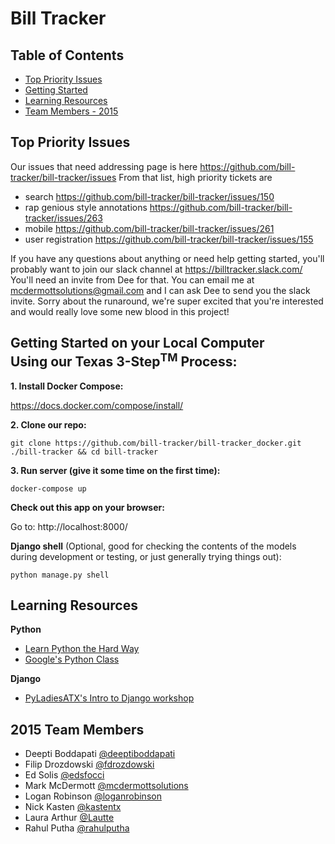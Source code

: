 # Bill Tracker

## Table of Contents

* [Top Priority Issues](#top-priority-issues)
* [Getting Started](#getting-started)
* [Learning Resources](#learning)
* [Team Members - 2015](#team-members-2015)

## <a name="top-priority-issues"></a>Top Priority Issues
Our issues that need addressing page is here https://github.com/bill-tracker/bill-tracker/issues
From that list, high priority tickets are
- search https://github.com/bill-tracker/bill-tracker/issues/150
- rap genious style annotations https://github.com/bill-tracker/bill-tracker/issues/263
- mobile https://github.com/bill-tracker/bill-tracker/issues/261
- user registration https://github.com/bill-tracker/bill-tracker/issues/155

If you have any questions about anything or need help getting started, you'll probably want to join our slack channel at https://billtracker.slack.com/  You'll need an invite from Dee for that.  You can email me at mcdermottsolutions@gmail.com and I can ask Dee to send you the slack invite.  Sorry about the runaround, we're super excited that you're interested and would really love some new blood in this project!

## <a name="getting-started"></a>Getting Started on your Local Computer<br />Using our Texas 3-Step<sup>TM</sup> Process:

**1. Install Docker Compose:**

https://docs.docker.com/compose/install/

**2. Clone our repo:**

    git clone https://github.com/bill-tracker/bill-tracker_docker.git ./bill-tracker && cd bill-tracker

**3. Run server (give it some time on the first time):**

    docker-compose up

**Check out this app on your browser:**

Go to: http://localhost:8000/

**Django shell** (Optional, good for checking the contents of the models during development or testing, or just generally trying things out):

    python manage.py shell

## <a name="learning"></a>Learning Resources

**Python**

* [Learn Python the Hard Way](http://learnpythonthehardway.org/book/)
* [Google's Python Class](https://developers.google.com/edu/python/)

**Django**

* [PyLadiesATX's Intro to Django workshop](https://github.com/sarasafavi/introdjango)

## <a name="team-members-2015"></a>2015 Team Members

* Deepti Boddapati [@deeptiboddapati](https://github.com/deeptiboddapati)
* Filip Drozdowski [@fdrozdowski](https://github.com/fdrozdowski)
* Ed Solis [@edsfocci](https://github.com/edsfocci)
* Mark McDermott [@mcdermottsolutions](https://github.com/mcdermottsolutions)
* Logan Robinson [@loganrobinson](https://www.linkedin.com/in/loganrobinson)
* Nick Kasten [@kastentx](https://github.com/kastentx)
* Laura Arthur [@Lautte](https://github.com/Lautte)
* Rahul Putha [@rahulputha](https://github.com/rahulputha)
